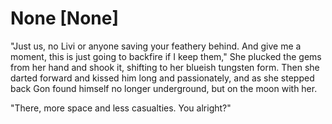 # None [None]
"Just us, no Livi or anyone saving your feathery behind. And give me a moment, this is just going to backfire if I keep them," She plucked the gems from her hand and shook it, shifting to her blueish tungsten form. Then she darted forward and kissed him long and passionately,  and as she stepped back Gon found himself no longer underground, but on the moon with her.   

"There, more space and less casualties. You alright?"
